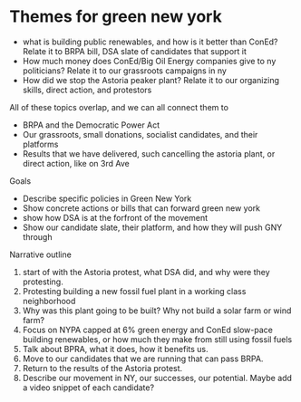 # Themes for green new york
* what is building public renewables, and how is it better than ConEd? Relate it to BRPA bill, DSA slate of candidates that support it
* How much money does ConEd/Big Oil Energy companies give to ny politicians? Relate it to our grassroots campaigns in ny
* How did we stop the Astoria peaker plant? Relate it to our organizing skills, direct action, and protestors


All of these topics overlap, and we can all connect them to 
* BRPA and the Democratic Power Act
* Our grassroots, small donations, socialist candidates, and their platforms
* Results that we have delivered, such cancelling the astoria plant, or direct action, like on 3rd Ave

Goals
* Describe specific policies in Green New York
* Show concrete actions or bills that can forward green new york
* show how DSA is at the forfront of the movement
* Show our candidate slate, their platform, and how they will push GNY through

Narrative outline
1. start of with the Astoria protest, what DSA did, and why were they protesting. 
2. Protesting building a new fossil fuel plant in a working class neighborhood
3. Why was this plant going to be built? Why not build a solar farm or wind farm?
4. Focus on NYPA capped at 6% green energy and ConEd slow-pace building renewables, or how much they make from still using fossil fuels
5. Talk about BPRA, what it does, how it benefits us.
6. Move to our candidates that we are running that can pass BRPA.
7. Return to the results of the Astoria protest.
8. Describe our movement in NY, our successes, our potential. Maybe add a video snippet of each candidate?
